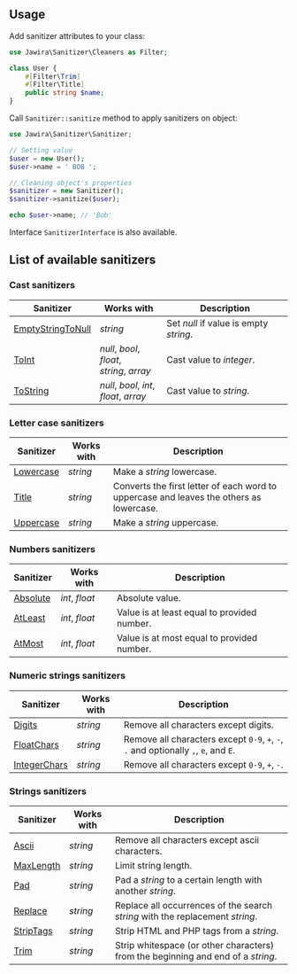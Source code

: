 ## Usage

Add sanitizer attributes to your class:

```php
use Jawira\Sanitizer\Cleaners as Filter;

class User {
    #[Filter\Trim]
    #[Filter\Title]
    public string $name;
}
```

Call `Sanitizer::sanitize` method to apply sanitizers on object:

```php
use Jawira\Sanitizer\Sanitizer;

// Setting value
$user = new User();
$user->name = ' BOB ';

// Cleaning object's properties
$sanitizer = new Sanitizer();
$sanitizer->sanitize($user);

echo $user->name; // 'Bob'
```

Interface `SanitizerInterface` is also available.

## List of available sanitizers

### Cast sanitizers

| Sanitizer                                      | Works with                                    | Description                            |
|------------------------------------------------|-----------------------------------------------|----------------------------------------|
| [EmptyStringToNull](Cast/EmptyStringToNull.md) | _string_                                      | Set _null_ if value is empty _string_. |
| [ToInt](Cast/ToInt.md)                         | _null_, _bool_, _float_,<br>_string_, _array_ | Cast value to _integer_.               |
| [ToString](Cast/ToString.md)                   | _null_, _bool_, _int_,<br>_float_, _array_    | Cast value to _string_.                |

### Letter case sanitizers

| Sanitizer                             | Works with | Description                                                                             |
|---------------------------------------|------------|-----------------------------------------------------------------------------------------|
| [Lowercase](Letter-case/Lowercase.md) | _string_   | Make a _string_ lowercase.                                                              |
| [Title](Letter-case/Title.md)         | _string_   | Converts the first letter of each word to uppercase and leaves the others as lowercase. |
| [Uppercase](Letter-case/Uppercase.md) | _string_   | Make a _string_ uppercase.                                                              |

### Numbers  sanitizers

| Sanitizer                       | Works with     | Description                                 |
|---------------------------------|----------------|---------------------------------------------|
| [Absolute](Numbers/Absolute.md) | _int_, _float_ | Absolute value.                             |
| [AtLeast](Numbers/AtLeast.md)   | _int_, _float_ | Value is at least equal to provided number. |
| [AtMost](Numbers/AtMost.md)     | _int_, _float_ | Value is at most equal to provided number.  |

### Numeric strings sanitizers

| Sanitizer                                       | Works with | Description                                                                         |
|-------------------------------------------------|------------|-------------------------------------------------------------------------------------|
| [Digits](Numeric-strings/Digits.md)             | _string_   | Remove all characters except digits.                                                |
| [FloatChars](Numeric-strings/FloatChars.md)     | _string_   | Remove all characters except `0-9`, `+`, `-`, `.` and optionally `,`, `e`, and `E`. |
| [IntegerChars](Numeric-strings/IntegerChars.md) | _string_   | Remove all characters except `0-9`, `+`, `-`.                                       |

### Strings sanitizers

| Sanitizer                         | Works with | Description                                                                      |
|-----------------------------------|------------|----------------------------------------------------------------------------------|
| [Ascii](Strings/Ascii.md)         | _string_   | Remove all characters except ascii characters.                                   |
| [MaxLength](Strings/MaxLength.md) | _string_   | Limit string length.                                                             |
| [Pad](Strings/Pad.md)             | _string_   | Pad a _string_ to a certain length with another _string_.                        |
| [Replace](Strings/Replace.md)     | _string_   | Replace all occurrences of the search _string_ with the replacement _string_.    |
| [StripTags](Strings/StripTags.md) | _string_   | Strip HTML and PHP tags from a _string_.                                         |
| [Trim](Strings/Trim.md)           | _string_   | Strip whitespace (or other characters) from the beginning and end of a _string_. |

